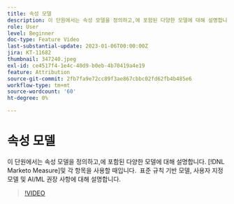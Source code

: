 ```yaml
---
title: 속성 모델
description: 이 단원에서는 속성 모델을 정의하고,에 포함된 다양한 모델에 대해 설명합니다. [!DNL Marketo Measure]및 각 항목을 사용할 때입니다.  표준 규칙 기반 모델, 사용자 지정 모델 및 AI/ML 권장 사항에 대해 설명합니다.
role: User
level: Beginner
doc-type: Feature Video
last-substantial-update: 2023-01-06T00:00:00Z
jira: KT-11682
thumbnail: 347240.jpeg
exl-id: ce4517f4-1e4c-40d9-b0eb-4b70419a4e19
feature: Attribution
source-git-commit: 2fb7fa9e72cc89f3ae867cbbc02fd62fb4b485e6
workflow-type: tm+mt
source-wordcount: '60'
ht-degree: 0%

---
```


# 속성 모델

이 단원에서는 속성 모델을 정의하고,에 포함된 다양한 모델에 대해 설명합니다. [!DNL Marketo Measure]및 각 항목을 사용할 때입니다.  표준 규칙 기반 모델, 사용자 지정 모델 및 AI/ML 권장 사항에 대해 설명합니다.

>[!VIDEO](https://video.tv.adobe.com/v/347240/?quality=12&learn=on)
